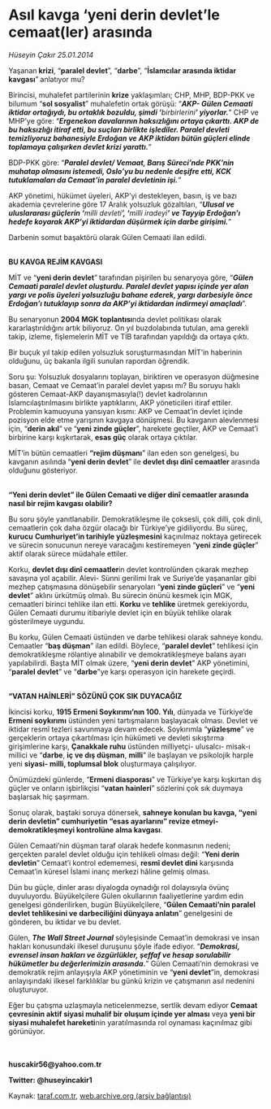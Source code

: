 # Asıl kavga ‘yeni derin devlet’le cemaat(ler) arasında 

*Hüseyin Çakır 25.01.2014*

<div class="yazi"><p>Yaşanan<b> krizi</b>, “<b>paralel devlet</b>”, “<b>darbe</b>”, “<b>İslamcılar arasında iktidar kavgası</b>”<b> </b>anlatıyor mu?<b> </b></p>
<p>Birincisi, muhalefet partilerinin <b>krize</b> yaklaşımları; CHP, MHP, BDP-PKK ve bilumum “<b>sol sosyalist</b>” muhalefetin ortak görüşü: “<b><i>AKP- Gülen Cemaati iktidar ortağıydı, bu ortaklık bozuldu, şimdi ‘</i></b><i>birbirlerini<b>’ yiyorlar.</b></i>” CHP ve MHP’ye göre: “<b><i>Ergenekon davalarının haksızlığını ortaya çıkarttı. AKP de bu haksızlığı itiraf etti, bu suçları birlikte işlediler. Paralel devleti temizliyoruz bahanesiyle Erdoğan ve AKP iktidarı bütün güçleri elinde toplamaya çalışırken devlet krizi yarattı.</i></b>”<i></i></p>
<p>BDP-PKK göre: “<b><i>Paralel devlet/ Vemaat, Barış Süreci’nde PKK’nin muhatap olmasını istemedi, Oslo’yu bu nedenle deşifre etti, KCK tutuklamaları da Cemaat’in paralel devletinin işi.</i></b><i>”</i> </p>
<p>AKP yönetimi, hükümet üyeleri, AKP’yi destekleyen, basın, iş ve bazı akademia çevrelerine göre 17 Aralık yolsuzluk gözaltıları,<i> </i>“<b><i>Ulusal ve uluslararası güçlerin ‘</i></b><i>milli devleti<b>’, ‘</b>milli iradeyi<b>’ ve Tayyip Erdoğan’ı hedefe koyarak AKP’yi iktidardan düşürmek için darbe girişimi.</b></i>” </p>
<p>Darbenin somut başaktörü olarak Gülen Cemaati ilan edildi. </p>
<p><b><br/>BU KAVGA REJİM KAVGASI</b></p>
<p>MİT ve “<b>yeni derin devlet</b>”<b> </b>tarafından pişirilen bu senaryoya göre, “<b><i>Gülen Cemaati paralel devlet oluşturdu. Paralel devlet yapısı içinde yer alan yargı ve polis üyeleri yolsuzluğu bahane ederek, yargı darbesiyle önce Erdoğan’ı tutuklayıp sonra da AKP’yi iktidardan indirmeyi amaçladı</i></b>”. </p>
<p>Bu senaryonun <b>2004 MGK toplantısı</b>nda devlet politikası olarak kararlaştırıldığını artık biliyoruz. On yıl buzdolabında tutulan, ama gerekli takip, izleme, fişlemelerin MİT ve TİB tarafından yapıldığı da ortaya çıktı. </p>
<p>Bir buçuk yıl takip edilen yolsuzluk soruşturmasından MİT’in haberinin olduğunu, üç bakanla ilgili sunulan rapordan öğrendik.</p>
<p>Soru şu: Yolsuzluk dosyalarını toplayan, biriktiren ve operasyon düğmesine basan, Cemaat ve Cemaat’in paralel devlet yapısı mı? Bu soruyu haklı gösteren Cemaat-AKP dayanışmasıyla(!) devlet kadrolarının İslamcılaştırılmasını birlikte yaptıklarını, AKP yöneticileri itiraf ettiler. Problemin kamuoyuna yansıyan kısmı: AKP ve Cemaat’in devlet içinde pozisyon elde etme yarışının kavgaya dönüşmesi. Bu kavganın alevlenmesi için, “<b>derin akıl</b>”<b> </b>ve<b> </b>“<b>yeni zinde güçler</b>”, harekete geçtiler, AKP ve Cemaat’i birbirine karşı kışkırtarak, <b>esas güç</b> olarak ortaya çıktılar. </p>
<p>MİT’in bütün cemaatleri <b>“rejim düşmanı</b>” ilan eden son genelgesi, bu kavganın asılında<b> </b>“<b>yeni derin devlet</b>”<b> </b>ile <b>devlet dışı dinî cemaatler </b>arasında olduğunu gösteriyor.</p>
<p><b><br/>“Yeni derin devlet” ile Gülen Cemaati ve diğer dinî cemaatler arasında nasıl bir rejim kavgası olabilir?</b></p>
<p>Bu soru şöyle yanıtlanabilir. Demokratikleşme ile çoksesli, çok dilli, çok dinli, cemaatlerin çok daha özgür olacağı bir Türkiye’ye gidiliyordu. Bu süreç, <b>kurucu</b> <b>Cumhuriyet’in tarihiyle yüzleşmesini</b> kaçınılmaz noktaya getirecek ve sürecin sonucunun nereye varacağını kestiremeyen “<b>yeni zinde güçler</b>” aktif olarak sürece müdahale ettiler. </p>
<p>Korku, <b>devlet dışı dinî cemaatler</b>in devlet kontrolünden çıkarak mezhep savaşına yol açabilir. Alevi- Sünni gerilimi Irak ve Suriye’de yaşananlar gibi mezhep çatışmasına dönüşebilir senaryoları “<b>yeni zinde güçleri</b>” ve “<b>yeni devlet</b>” aklını ürkütmüş olmalı. Bu sürecin önünü kesmek için MGK, cemaatleri birinci tehlike ilan etti.<b> Korku </b>ve <b>tehlike</b> üretmek gerekiyordu, Gülen Cemaati durumu itibariyle devlet için en büyük tehlike olarak gösterilmeye uygundu.</p>
<p>Bu korku, Gülen Cemaati üstünden ve darbe tehlikesi olarak sahneye kondu. Cemaatler “<b>baş düşman</b>” ilan edildi. Böylece, “<b>paralel devlet</b>” tehlikesi için demokratikleşme rölantiye alınabilir ve demokratikleşmeye balans ayarı yapılabilirdi. Başta MİT olmak üzere, “<b>yeni derin devlet</b>” AKP yönetimini, “<b>paralel devlet</b>” ve “<b>darbe</b>”ye karşı operasyon için harekete geçirdi.</p>
<p><b><br/>“VATAN HAİNLERİ” SÖZÜNÜ ÇOK SIK DUYACAĞIZ</b></p>
<p>İkincisi korku, <b>1915 Ermeni Soykırımı’nın 100. Yılı</b>, dünyada ve Türkiye’de <b>Ermeni soykırımı</b> üstünden yeni tartışmaların başlayacak olması. Devlet ve iktidar resmî tezleri savunmaya devam edecek. Soykırımla “<b>yüzleşme</b>” ve gerçeklerin ortaya çıkartılması için hükümeti ve devleti sıkıştırma girişimlerine karşı, <b>Çanakkale ruhu</b> üstünden milliyetçi- ulusalcı- misak-ı millici ve “<b>darbe</b>, <b>iç ve dış düşman</b>, <b>milli</b>”<b> </b>ile başlayan ve psikolojik harple yeni <b>siyasi- milli, toplumsal blok</b> oluşturmaya çalışılıyor. </p>
<p>Önümüzdeki günlerde, “<b>Ermeni diasporası</b>” ve Türkiye’ye karşı kışkırtan dış güçler ve onların işbirlikçisi “<b>vatan hainleri</b>” sözlerini çok sık duymaya başlarsak hiç şaşırmam.</p>
<p>Sonuç olarak, baştaki soruya dönersek, <b>sahneye konulan bu kavga, “yeni derin devletin” cumhuriyetin “esas ayarlarını” revize etmeyi- demokratikleşmeyi kontrolüne alma kavgası</b>. </p>
<p>Gülen Cemaati’nin düşman taraf olarak hedefe konmasının nedeni; gerçekten paralel devlet olduğu için tehlikeli olması değil: “<b>Yeni derin devletin</b>”<b> </b>Cemaat’i kontrol edememesi, <b>resmî devlet dini</b> karşısında Cemaat’in küresel İslami inanç merkezi hâline gelmiş olması.</p>
<p>Dün bu güçle, dinler arası diyalogda oynadığı rol dolayısıyla övünç duyuluyordu. Büyükelçilere Gülen okullarının faaliyetlerine yardım edin genelgesi gönderilirken, bugün Büyükelçilere, “<b>Gülen Cemaati’nin paralel devlet tehlikesini ve darbeciliğini dünyaya anlatın</b>” genelgesini de gönderen, bu iktidar ve bu devlet. </p>
<p>Gülen, <b><i>The Wall Street Journal</i></b> söyleşisinde Cemaat’in demokrasi ve insan hakları konusundaki ilkesel duruşunu şöyle ifade ediyor. “<b><i>Demokrasi, evrensel insan hakları ve özgürlükler, şeffaf ve hesap sorulabilir hükümetler bu değerlerimizin arasında.</i></b>” Gülen Cemaati’nin demokrasi ve demokratik rejim anlayışıyla AKP yönetiminin ve “<b>yeni devlet</b>”in, demokrasi anlayışındaki ilkesel farklılıklar bu günkü krizin ve çatışmanın asıl nedenini oluşturuyor.</p>
<p>Eğer bu çatışma uzlaşmayla neticelenmezse,  sertlik devam ediyor  <b>Cemaat çevresinin aktif siyasi muhalif bir oluşum içinde yer alması</b> veya <b>yeni bir siyasi muhalefet hareketi</b>nin yaratılmasında rol oynaması kaçınılmaz gibi görünüyor.</p>
<p><b><br/><br/>huscakir56@yahoo.com.tr</b></p>
<p><b>Twitter: @huseyincakir1</b></p>
</div>

Kaynak: [taraf.com.tr](http://www.taraf.com.tr:80/huseyin-cakir/makale-asil-kavga-yeni-derin-devlet-le-cemaat-ler.htm), [web.archive.org (arşiv bağlantısı)](http://web.archive.org/web/20140126024949/http://www.taraf.com.tr:80/huseyin-cakir/makale-asil-kavga-yeni-derin-devlet-le-cemaat-ler.htm)
